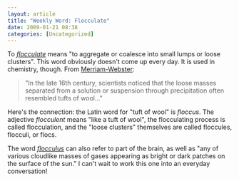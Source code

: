 ```yaml
---
layout: article
title: "Weekly Word: Flocculate"
date: 2009-01-21 08:38
categories: [Uncategorized]
---
```

To <em><a href="http://www.merriam-webster.com/cgi-bin/mwwodarch.pl?Jan.20.2009">flocculate</a></em> means "to aggregate or coalesce into small lumps or loose clusters". This word obviously doesn't come up every day. It is used in chemistry, though. From <a href="http://www.merriam-webster.com/cgi-bin/mwwodarch.pl?Jan.20.2009">Merriam-Webster</a>:

<blockquote>
"In the late 16th century, scientists noticed that the loose masses separated from a solution or suspension through precipitation often resembled tufts of wool..."
</blockquote>

Here's the connection: the Latin word for "tuft of wool" is <em>floccus</em>. The adjective <em>flocculent</em> means "like a tuft of wool", the flocculating process is called flocculation, and the "loose clusters" themselves are called floccules, flocculi, or flocs.

The word <em><a href="http://en.wikipedia.org/wiki/Flocculus">flocculus</a></em> can also refer to part of the brain, as well as "any of various cloudlike masses of gases appearing as bright or dark patches on the surface of the sun." I can't wait to work this one into an everyday conversation!
